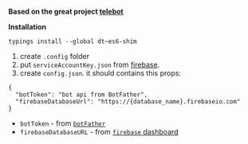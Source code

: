 **Based on the great project [telebot](https://github.com/mullwar/telebot)**

**Installation**

```
typings install --global dt~es6-shim
```

1. create `.config` folder
2. put `serviceAccountKey.json` from [firebase](https://firebase.google.com/docs/admin/setup#add_firebase_to_your_app).
3. create `config.json`. it should contains this props:

```
{
  "botToken": "bot api from BotFather",
  "firebaseDatabaseUrl": "https://{database_name}.firebaseio.com"
}
```
- `botToken` - from [`botFather`](https://core.telegram.org/bots#6-botfather)
- `firebaseDatabaseURL` - from [`firebase` dashboard](https://firebase.google.com/docs/database/web/start)

